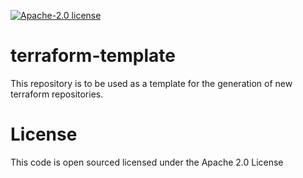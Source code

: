 [![Apache-2.0 license](http://img.shields.io/badge/license-Apache-brightgreen.svg)](http://www.apache.org/licenses/LICENSE-2.0.html)

terraform-template
==================

This repository is to be used as a template for the generation of new terraform repositories. 

<!-- BEGINNING OF PRE-COMMIT-TERRAFORM DOCS HOOK -->

<!-- END OF PRE-COMMIT-TERRAFORM DOCS HOOK -->

License
=======
This code is open sourced licensed under the Apache 2.0 License
